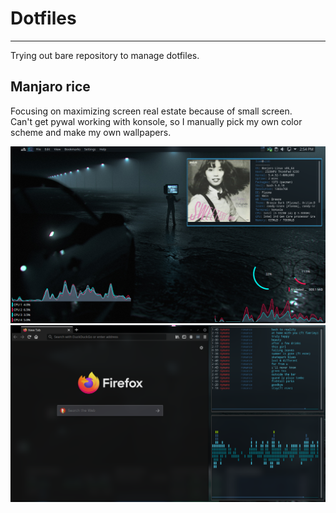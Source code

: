 # Dotfiles
* * *
Trying out bare repository to manage dotfiles.
## Manjaro rice
Focusing on maximizing screen real estate because of small screen.   
Can't get pywal working with konsole, so I manually pick my own color scheme and make my own wallpapers.
   
![Rice](Pictures/Screenshots/Screenshot_20200718_232450.png)   
![Rice](Pictures/Screenshots/Screenshot_20200718_233340.png)
